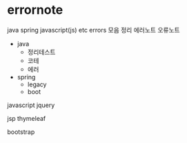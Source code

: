 # errornote
java spring javascript(js) etc errors 모음 정리 에러노트 오류노트


- java
    * 정리테스트
    * 코테 
    * 에러
- spring
    - legacy
    - boot


javascript
jquery

jsp
thymeleaf

bootstrap
